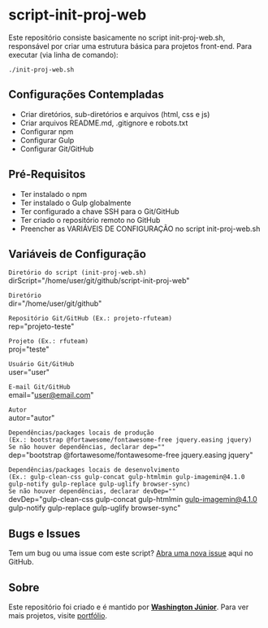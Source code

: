 # script-init-proj-web

Este repositório consiste basicamente no script init-proj-web.sh, responsável por criar uma estrutura básica para projetos front-end. Para executar (via linha de comando):

`./init-proj-web.sh`

## Configurações Contempladas

* Criar diretórios, sub-diretórios e arquivos (html, css e js)
* Criar arquivos README.md, .gitignore e robots.txt
* Configurar npm
* Configurar Gulp
* Configurar Git/GitHub

## Pré-Requisitos

* Ter instalado o npm
* Ter instalado o Gulp globalmente
* Ter configurado a chave SSH para o Git/GitHub
* Ter criado o repositório remoto no GitHub
* Preencher as VARIÁVEIS DE CONFIGURAÇÃO no script init-proj-web.sh

## Variáveis de Configuração

`Diretório do script (init-proj-web.sh)`  
dirScript="/home/user/git/github/script-init-proj-web"

`Diretório`  
dir="/home/user/git/github"

`Repositório Git/GitHub (Ex.: projeto-rfuteam)`  
rep="projeto-teste"

`Projeto (Ex.: rfuteam)`  
proj="teste"

`Usuário Git/GitHub`  
user="user"

`E-mail Git/GitHub`  
email="user@email.com"

`Autor`  
autor="autor"

`Dependências/packages locais de produção`  
`(Ex.: bootstrap @fortawesome/fontawesome-free jquery.easing jquery)`  
`Se não houver dependências, declarar dep=""`  
dep="bootstrap @fortawesome/fontawesome-free jquery.easing jquery"

`Dependências/packages locais de desenvolvimento`  
`(Ex.: gulp-clean-css gulp-concat gulp-htmlmin gulp-imagemin@4.1.0 gulp-notify gulp-replace gulp-uglify browser-sync)`  
`Se não houver dependências, declarar devDep=""`  
devDep="gulp-clean-css gulp-concat gulp-htmlmin gulp-imagemin@4.1.0 gulp-notify gulp-replace gulp-uglify browser-sync"

## Bugs e Issues

Tem um bug ou uma issue com este script? [Abra uma nova issue](https://github.com/wjuniori/script-init-proj-web/issues) aqui no GitHub.

## Sobre

Este repositório foi criado e é mantido por **[Washington Júnior](https://github.com/wjuniori/)**. Para ver mais projetos, visite [portfólio](https://wjuniori.github.io/).
